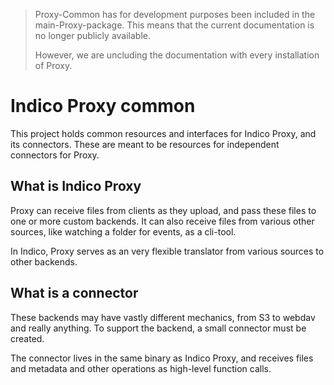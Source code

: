 > Proxy-Common has for development purposes been included in the main-Proxy-package.
> This means that the current documentation is no longer publicly available.
> 
> However, we are uncluding the documentation with every installation of Proxy.

# Indico Proxy common

This project holds common resources and interfaces for Indico Proxy, and its connectors. These are meant to be resources for independent connectors for Proxy.

## What is Indico Proxy

Proxy can receive files from clients as they upload, and pass these files to one or more custom backends. It can also receive files from various other sources, like watching a folder for events, as a cli-tool.

In Indico, Proxy serves as an very flexible translator from various sources to other backends.

## What is a connector

 These backends may have vastly different mechanics, from S3 to webdav and really anything. To support the backend, a small connector must be created.

The connector lives in the same binary as Indico Proxy, and receives files and metadata and other operations as high-level function calls. 

